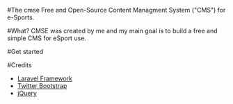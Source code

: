 #The cmse
Free and Open-Source Content Managment System ("CMS") for e-Sports.

#What?
CMSE was created by me and my main goal is to build a free and simple CMS for eSport use.

#Get started

#Credits
* [Laravel Framework](http://www.laravel.com "Laravel Framework")
* [Twitter Bootstrap](http://getbootstrap.com "Twitter Bootstrap")
* [jQuery](https://jquery.com "jQuery")
